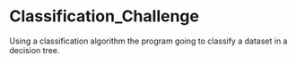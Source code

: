 # Classification_Challenge
Using a classification algorithm the program going to classify a dataset in a decision tree.
